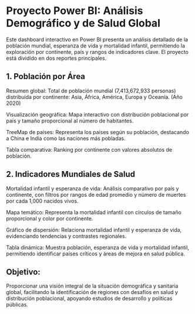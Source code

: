 # Proyecto Power BI: Análisis Demográfico y de Salud Global

Este dashboard interactivo en Power BI presenta un análisis detallado de la población mundial, esperanza de vida y mortalidad infantil, permitiendo la exploración por continente, país y rangos de indicadores clave. El proyecto está dividido en dos reportes principales.

## 1. Población por Área

Resumen global: Total de población mundial (7,413,672,933 personas) distribuida por continente: Asia, África, América, Europa y Oceanía. (Año 2020)

Visualización geográfica: Mapa interactivo con distribución poblacional por país y tamaño proporcional al número de habitantes.

TreeMap de países: Representa los países según su población, destacando a China e India como las naciones más pobladas.

Tabla comparativa: Ranking por continente con valores absolutos de población.

## 2. Indicadores Mundiales de Salud

Mortalidad infantil y esperanza de vida: Análisis comparativo por país y continente, con filtros por rangos de edad promedio y número de muertes por cada 1,000 nacidos vivos.

Mapa temático: Representa la mortalidad infantil con círculos de tamaño proporcional y color por continente.

Gráfico de dispersión: Relaciona mortalidad infantil y esperanza de vida, evidenciando tendencias y contrastes regionales.

Tabla dinámica: Muestra población, esperanza de vida y mortalidad infantil, permitiendo identificar países críticos y áreas de mejora en salud pública.

## Objetivo:
Proporcionar una visión integral de la situación demográfica y sanitaria global, facilitando la identificación de regiones con desafíos en salud y distribución poblacional, apoyando estudios de desarrollo y políticas públicas.
